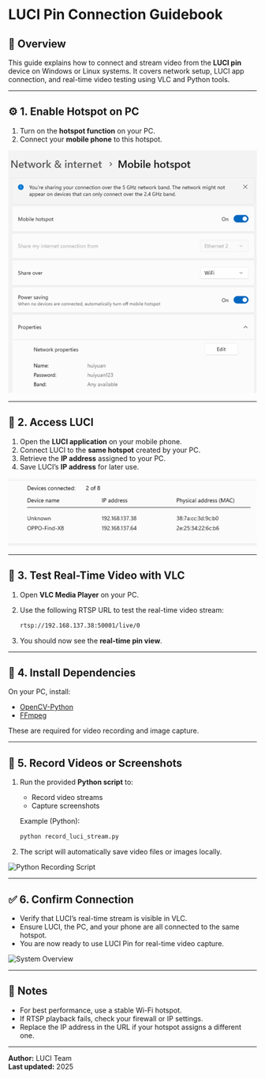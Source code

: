 # LUCI Pin Connection Guidebook

## 📡 Overview
This guide explains how to connect and stream video from the **LUCI pin** device on Windows or Linux systems.
It covers network setup, LUCI app connection, and real-time video testing using VLC and Python tools.

---

## ⚙️ 1. Enable Hotspot on PC
1. Turn on the **hotspot function** on your PC.
2. Connect your **mobile phone** to this hotspot.

![Hotspot Diagram](images/hotspot_setup.png)

---

## 📲 2. Access LUCI
1. Open the **LUCI application** on your mobile phone.
2. Connect LUCI to the **same hotspot** created by your PC.
3. Retrieve the **IP address** assigned to your PC.
4. Save LUCI’s **IP address** for later use.

![LUCI App Connection](images/LUCI_internet.png)

---

## 🎥 3. Test Real-Time Video with VLC
1. Open **VLC Media Player** on your PC.
2. Use the following RTSP URL to test the real-time video stream:

   ```bash
   rtsp://192.168.137.38:50001/live/0
   ```

3. You should now see the **real-time pin view**.


---

## 🧬 4. Install Dependencies
On your PC, install:
- [OpenCV-Python](https://pypi.org/project/opencv-python/)
- [FFmpeg](https://ffmpeg.org/)

These are required for video recording and image capture.

---

## 💾 5. Record Videos or Screenshots
1. Run the provided **Python script** to:
   - Record video streams
   - Capture screenshots

   Example (Python):
   ```bash
   python record_luci_stream.py
   ```

2. The script will automatically save video files or images locally.

![Python Recording Script](images/python_recording.png)

---

## ✅ 6. Confirm Connection
- Verify that LUCI’s real-time stream is visible in VLC.
- Ensure LUCI, the PC, and your phone are all connected to the same hotspot.
- You are now ready to use LUCI Pin for real-time video capture.

![System Overview](images/system_overview.png)

---

## 🧠 Notes
- For best performance, use a stable Wi-Fi hotspot.
- If RTSP playback fails, check your firewall or IP settings.
- Replace the IP address in the URL if your hotspot assigns a different one.

---

**Author:** LUCI Team  
**Last updated:** 2025

